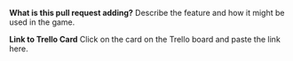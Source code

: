 **What is this pull request adding?**
Describe the feature and how it might be used in the game.

**Link to Trello Card**
Click on the card on the Trello board and paste the link here.
